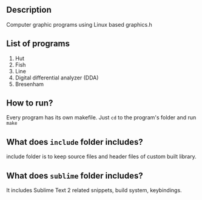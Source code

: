 ## Description
Computer graphic programs using Linux based graphics.h

## List of programs
1. Hut
2. Fish
3. Line
  1. Digital differential analyzer (DDA)
  2. Bresenham

## How to run?
Every program has its own makefile. Just `cd` to the program's folder and run `make`

## What does `include` folder includes?
include folder is to keep source files and header files of custom built library.

## What does `sublime` folder includes?
It includes Sublime Text 2 related snippets, build system, keybindings.
